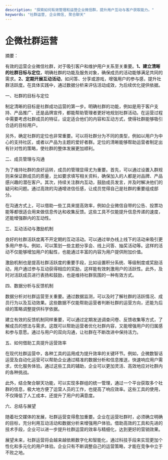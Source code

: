 ```yaml
---
description: "探索如何有效管理和运营企业微信群，提升用户互动与客户获取能力。"
keywords: "社群运营, 企业微信, 聚合聊天"
---
```

# 企微社群运营

摘要： 

有效的运营企业微信社群，对于吸引客户和维护用户关系至关重要。**1、建立清晰的社群目标与定位**，明确社群的功能及服务对象，确保成员的活动能够满足共同的需求。**2、定期开展互动活动**，如问答、分享或游戏，增强用户的参与感，提升社群活跃度。在具体实践中，通过数据分析来评估活动成效，为后续优化提供依据。

一、社群的目标与定位

制定清晰的目标是社群成功运营的第一步。明确社群的功能，例如是用于客户支持、产品推广、还是品牌宣传，都能帮助管理者更好地规划社群活动。在运营过程中需要考虑社群成员的特征，设定适合他们的内容和互动方式，使得社群能够吸引合适的目标用户。

另外，确定社群的定位也非常重要。可以将社群分为不同的类型，例如以用户为中心的支持社区，或者以产品为主题的爱好者群。定位的清晰能够帮助运营者制定出有针对性的策略，使社群的整体发展更加顺利。

二、成员管理与沟通

为了维持社群的良好运转，成员的管理显得尤为重要。首先，可以通过设置入群规则来保证群成员的质量，比如要求填写相关资料，确保加入的人都是对品牌、产品感兴趣的潜在客户。其次，持续关注群内互动，鼓励成员发言，并及时解决他们的疑问和问题。通过高效的沟通增进信任感，让成员觉得自己是社群的重要组成部分。

在沟通方式上，可以借助一些工具来提高效率，例如企业微信自带的公告、投票功能等都很适合用来做信息传达和收集反馈。这些工具不仅能提升信息传递的速度，还能增强群内的互动性。

三、互动活动与激励机制

良好的社群活跃度离不开定期的互动活动。可以通过举办线上线下的活动来吸引更多用户参与。例如，可以策划一些主题分享会、线上问答、抽奖活动等。这样的活动不仅能够增加用户的黏性，也能通过丰富的内容为用户提供附加价值。

激励机制也是提高社群活跃度的重要手段，比如设置积分系统、等级制度或奖励活动，用户通过参与互动获得相应的奖励，这样能有效刺激用户的活跃性。此外，及时对活跃成员进行表扬和鼓励，也是维持社群氛围的一种有效方式。

四、数据分析与反馈机制

数据分析对社群运营至关重要。通过数据监测，可以及时了解社群的活跃情况、成员行为以及互动效果。这些数据不仅能帮助运营者判断社群的运营方向，还能为后续的策略调整提供科学依据。

建立有效的反馈机制同样重要，可以通过定期发送调查问卷、反馈收集等方式，了解成员的想法与需求。这既可以帮助运营者优化社群内容，又能增强用户的归属感和参与意愿。通过与用户的双向沟通，让社群在不断改进中保持活力。

五、如何借助工具提升运营效率

在现代社群运营中，各种工具的运用成为提升效率的关键环节。例如，企微数智话运营及自动化运营可以帮助企业通过精准的数据分析和信息推送，快速响应用户需求，优化服务体验。通过这些工具的辅助，企业可以更加灵活、高效地应对社群内的各种挑战。

此外，结合聚合聊天功能，可以实现多群组的统一管理，通过一个平台获取多个社群的信息，极大地方便了运营人员的工作，也提高了响应效率。这些工具的使用，不仅降低了人工成本，还提升了用户的满意度。

六、总结与展望

随着社交媒体的发展，社群运营变得愈加重要。企业在运营社群时，必须确立明确的目标，充分利用互动活动和数据分析来增强用户体验。借助高效的工具和先进的技术手段，企业可以进一步提升社群运营的效率与精细化，达到更好的营销效果。

展望未来，社群运营将会越来越依赖数字化和智能化，通过科技手段来实现更加个性化和多元化的用户体验。企业只有不断调整自己的运营策略，才能在竞争中立于不败之地。
